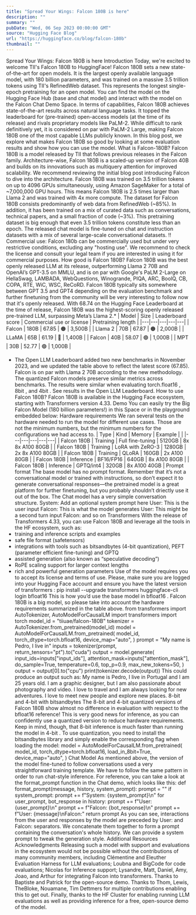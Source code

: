 ```yaml
---
title: "Spread Your Wings: Falcon 180B is here"
description: ""
summary: ""
pubDate: "Wed, 06 Sep 2023 00:00:00 GMT"
source: "Hugging Face Blog"
url: "https://huggingface.co/blog/falcon-180b"
thumbnail: ""
---
```


Spread Your Wings: Falcon 180B is here
Introduction
Today, we're excited to welcome TII's Falcon 180B to HuggingFace! Falcon 180B sets a new state-of-the-art for open models. It is the largest openly available language model, with 180 billion parameters, and was trained on a massive 3.5 trillion tokens using TII's RefinedWeb dataset. This represents the longest single-epoch pretraining for an open model.
You can find the model on the Hugging Face Hub (base and chat model) and interact with the model on the Falcon Chat Demo Space.
In terms of capabilities, Falcon 180B achieves state-of-the-art results across natural language tasks. It topped the leaderboard for (pre-trained) open-access models (at the time of its release) and rivals proprietary models like PaLM-2. While difficult to rank definitively yet, it is considered on par with PaLM-2 Large, making Falcon 180B one of the most capable LLMs publicly known.
In this blog post, we explore what makes Falcon 180B so good by looking at some evaluation results and show how you can use the model.
What is Falcon-180B?
Falcon 180B is a model released by TII that follows previous releases in the Falcon family.
Architecture-wise, Falcon 180B is a scaled-up version of Falcon 40B and builds on its innovations such as multiquery attention for improved scalability. We recommend reviewing the initial blog post introducing Falcon to dive into the architecture. Falcon 180B was trained on 3.5 trillion tokens on up to 4096 GPUs simultaneously, using Amazon SageMaker for a total of ~7,000,000 GPU hours. This means Falcon 180B is 2.5 times larger than Llama 2 and was trained with 4x more compute.
The dataset for Falcon 180B consists predominantly of web data from RefinedWeb (~85%). In addition, it has been trained on a mix of curated data such as conversations, technical papers, and a small fraction of code (~3%). This pretraining dataset is big enough that even 3.5 trillion tokens constitute less than an epoch.
The released chat model is fine-tuned on chat and instruction datasets with a mix of several large-scale conversational datasets.
‼️ Commercial use: Falcon 180b can be commercially used but under very restrictive conditions, excluding any "hosting use". We recommend to check the license and consult your legal team if you are interested in using it for commercial purposes.
How good is Falcon 180B?
Falcon 180B was the best openly released LLM at its release, outperforming Llama 2 70B and OpenAI’s GPT-3.5 on MMLU, and is on par with Google's PaLM 2-Large on HellaSwag, LAMBADA, WebQuestions, Winogrande, PIQA, ARC, BoolQ, CB, COPA, RTE, WiC, WSC, ReCoRD. Falcon 180B typically sits somewhere between GPT 3.5 and GPT4 depending on the evaluation benchmark and further finetuning from the community will be very interesting to follow now that it's openly released.
With 68.74 on the Hugging Face Leaderboard at the time of release, Falcon 180B was the highest-scoring openly released pre-trained LLM, surpassing Meta’s Llama 2.*
| Model | Size | Leaderboard score | Commercial use or license | Pretraining length |
|---|---|---|---|---|
| Falcon | 180B | 67.85 | 🟠 | 3,500B |
| Llama 2 | 70B | 67.87 | 🟠 | 2,000B |
| LLaMA | 65B | 61.19 | 🔴 | 1,400B |
| Falcon | 40B | 58.07 | 🟢 | 1,000B |
| MPT | 30B | 52.77 | 🟢 | 1,000B |
- The Open LLM Leaderboard added two new benchmarks in November 2023, and we updated the table above to reflect the latest score (67.85). Falcon is on par with Llama 2 70B according to the new methodology.
The quantized Falcon models preserve similar metrics across benchmarks. The results were similar when evaluating torch.float16
, 8bit
, and 4bit
. See results in the Open LLM Leaderboard.
How to use Falcon 180B?
Falcon 180B is available in the Hugging Face ecosystem, starting with Transformers version 4.33.
Demo
You can easily try the Big Falcon Model (180 billion parameters!) in this Space or in the playground embedded below:
Hardware requirements
We ran several tests on the hardware needed to run the model for different use cases. Those are not the minimum numbers, but the minimum numbers for the configurations we had access to.
| Type | Kind | Memory | Example | |
|---|---|---|---|---|
| Falcon 180B | Training | Full fine-tuning | 5120GB | 8x 8x A100 80GB |
| Falcon 180B | Training | LoRA with ZeRO-3 | 1280GB | 2x 8x A100 80GB |
| Falcon 180B | Training | QLoRA | 160GB | 2x A100 80GB |
| Falcon 180B | Inference | BF16/FP16 | 640GB | 8x A100 80GB |
| Falcon 180B | Inference | GPTQ/int4 | 320GB | 8x A100 40GB |
Prompt format
The base model has no prompt format. Remember that it’s not a conversational model or trained with instructions, so don’t expect it to generate conversational responses—the pretrained model is a great platform for further finetuning, but you probably shouldn’t driectly use it out of the box. The Chat model has a very simple conversation structure.
System: Add an optional system prompt here
User: This is the user input
Falcon: This is what the model generates
User: This might be a second turn input
Falcon: and so on
Transformers
With the release of Transformers 4.33, you can use Falcon 180B and leverage all the tools in the HF ecosystem, such as:
- training and inference scripts and examples
- safe file format (safetensors)
- integrations with tools such as bitsandbytes (4-bit quantization), PEFT (parameter efficient fine-tuning) and GPTQ
- assisted generation (also known as “speculative decoding”)
- RoPE scaling support for larger context lengths
- rich and powerful generation parameters
Use of the model requires you to accept its license and terms of use. Please, make sure you are logged into your Hugging Face account and ensure you have the latest version of transformers
:
pip install --upgrade transformers
huggingface-cli login
bfloat16
This is how you’d use the base model in bfloat16
. Falcon 180B is a big model, so please take into account the hardware requirements summarized in the table above.
from transformers import AutoTokenizer, AutoModelForCausalLM
import transformers
import torch
model_id = "tiiuae/falcon-180B"
tokenizer = AutoTokenizer.from_pretrained(model_id)
model = AutoModelForCausalLM.from_pretrained(
model_id,
torch_dtype=torch.bfloat16,
device_map="auto",
)
prompt = "My name is Pedro, I live in"
inputs = tokenizer(prompt, return_tensors="pt").to("cuda")
output = model.generate(
input_ids=inputs["input_ids"],
attention_mask=inputs["attention_mask"],
do_sample=True,
temperature=0.6,
top_p=0.9,
max_new_tokens=50,
)
output = output[0].to("cpu")
print(tokenizer.decode(output))
This could produce an output such as:
My name is Pedro, I live in Portugal and I am 25 years old. I am a graphic designer, but I am also passionate about photography and video.
I love to travel and I am always looking for new adventures. I love to meet new people and explore new places.
8-bit and 4-bit with bitsandbytes
The 8-bit and 4-bit quantized versions of Falcon 180B show almost no difference in evaluation with respect to the bfloat16
reference! This is very good news for inference, as you can confidently use a quantized version to reduce hardware requirements. Keep in mind, though, that 8-bit inference is much faster than running the model in 4-bit
.
To use quantization, you need to install the bitsandbytes
library and simply enable the corresponding flag when loading the model:
model = AutoModelForCausalLM.from_pretrained(
model_id,
torch_dtype=torch.bfloat16,
load_in_8bit=True,
device_map="auto",
)
Chat Model
As mentioned above, the version of the model fine-tuned to follow conversations used a very straightforward training template. We have to follow the same pattern in order to run chat-style inference. For reference, you can take a look at the format_prompt function in the Chat demo, which looks like this:
def format_prompt(message, history, system_prompt):
prompt = ""
if system_prompt:
prompt += f"System: {system_prompt}\n"
for user_prompt, bot_response in history:
prompt += f"User: {user_prompt}\n"
prompt += f"Falcon: {bot_response}\n"
prompt += f"User: {message}\nFalcon:"
return prompt
As you can see, interactions from the user and responses by the model are preceded by User:
and Falcon:
separators. We concatenate them together to form a prompt containing the conversation's whole history. We can provide a system prompt to tweak the generation style.
Additional Resources
Acknowledgments
Releasing such a model with support and evaluations in the ecosystem would not be possible without the contributions of many community members, including Clémentine and Eleuther Evaluation Harness for LLM evaluations; Loubna and BigCode for code evaluations; Nicolas for Inference support; Lysandre, Matt, Daniel, Amy, Joao, and Arthur for integrating Falcon into transformers. Thanks to Baptiste and Patrick for the open-source demo. Thanks to Thom, Lewis, TheBloke, Nouamane, Tim Dettmers for multiple contributions enabling this to get out. Finally, thanks to the HF Cluster for enabling running LLM evaluations as well as providing inference for a free, open-source demo of the model.